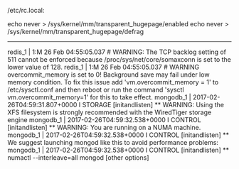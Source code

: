 /etc/rc.local:

echo never > /sys/kernel/mm/transparent_hugepage/enabled
echo never > /sys/kernel/mm/transparent_hugepage/defrag

---

redis_1  | 1:M 26 Feb 04:55:05.037 # WARNING: The TCP backlog setting of 511 cannot be enforced because /proc/sys/net/core/somaxconn is set to the lower value of 128.
redis_1  | 1:M 26 Feb 04:55:05.037 # WARNING overcommit_memory is set to 0! Background save may fail under low memory condition. To fix this issue add 'vm.overcommit_memory = 1' to /etc/sysctl.conf and then reboot or run the command 'sysctl vm.overcommit_memory=1' for this to take effect.
mongodb_1  | 2017-02-26T04:59:31.807+0000 I STORAGE  [initandlisten] ** WARNING: Using the XFS filesystem is strongly recommended with the WiredTiger storage engine
mongodb_1  | 2017-02-26T04:59:32.538+0000 I CONTROL  [initandlisten] ** WARNING: You are running on a NUMA machine.
mongodb_1  | 2017-02-26T04:59:32.538+0000 I CONTROL  [initandlisten] **          We suggest launching mongod like this to avoid performance problems:
mongodb_1  | 2017-02-26T04:59:32.538+0000 I CONTROL  [initandlisten] **              numactl --interleave=all mongod [other options]